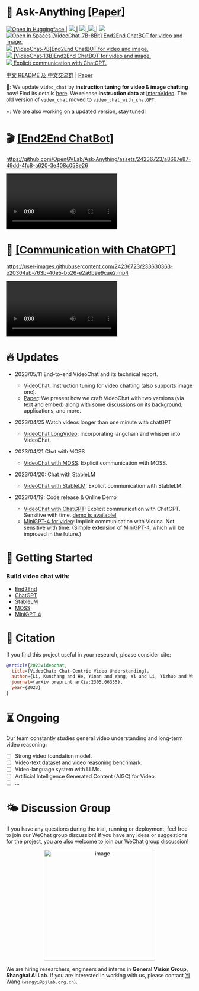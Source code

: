 

# 🦜 Ask-Anything \[[Paper](https://arxiv.org/pdf/2305.06355.pdf)]

<a src="https://img.shields.io/badge/%F0%9F%A4%97-Open%20in%20Spaces-blue" href="https://huggingface.co/spaces/ynhe/AskAnything">
    <img src="https://img.shields.io/badge/%F0%9F%A4%97-Open%20in%20Spaces-blue" alt="Open in Huggingface">
</a> | 
<a src="https://img.shields.io/discord/1099920215724277770?label=Discord&logo=discord" href="https://discord.gg/A2Ex6Pph6A">
    <img src="https://img.shields.io/discord/1099920215724277770?label=Discord&logo=discord">
</a>   |
<a src="https://img.shields.io/badge/WeChat-Group-green?logo=wechat" href="https://pjlab-gvm-data.oss-cn-shanghai.aliyuncs.com/papers/media/wechat_group.jpg"> <img src="https://img.shields.io/badge/WeChat-Group-green?logo=wechat">|
<a src="https://img.shields.io/badge/cs.CV-2305.06355-b31b1b?logo=arxiv&logoColor=red" href="https://arxiv.org/abs/2305.06355"> <img src="https://img.shields.io/badge/cs.CV-2305.06355-b31b1b?logo=arxiv&logoColor=red">
</a>| 
<a src="https://img.shields.io/twitter/follow/opengvlab?style=social" href="https://twitter.com/opengvlab">
    <img src="https://img.shields.io/twitter/follow/opengvlab?style=social"> </a>
</a>
<br>
<a href="https://huggingface.co/spaces/OpenGVLab/VideoChatGPT"><img src="https://huggingface.co/datasets/huggingface/badges/raw/main/open-in-hf-spaces-sm-dark.svg" alt="Open in Spaces"> [VideoChat-7B-8Bit] End2End ChatBOT for video and image. </a>
<br>
<a src="https://img.shields.io/badge/Video%20Chat%20(vChat%207B)-Open-green?logo=alibabacloud" href="https://app-center-159608-1986-m4xwab1.0.mai4u.com">
    <img src="https://img.shields.io/badge/Video%20Chat%20(vChat%207B)-Open-green?logo=alibabacloud"> [VideoChat-7B]End2End ChatBOT for video and image.
<br>
<a src="https://img.shields.io/badge/Video%20Chat%20(vChat%2013B)-Open-green?logo=alibabacloud" href="https://vchat.opengvlab.com">
    <img src="https://img.shields.io/badge/Video%20Chat%20(vChat%2013B)-Open-green?logo=alibabacloud"> [VideoChat-13B]End2End ChatBOT for video and image.
<br>    
    <a src="https://img.shields.io/badge/Video%20Chat%20with%20ChatGPT-Open-green?logo=alibabacloud" href="https://ask.opengvlab.com">
    <img src="https://img.shields.io/badge/Video%20Chat%20with%20ChatGPT-Open-green?logo=alibabacloud">  Explicit communication with ChatGPT.  </a>
</a> 


[中文 README 及 中文交流群](README_cn.md) | [Paper](https://arxiv.org/abs/2305.06355)

🚀: We update `video_chat` by **instruction tuning for video & image chatting** now! Find its details [here](https://arxiv.org/pdf/2305.06355.pdf). We release **instruction data** at [InternVideo](https://github.com/OpenGVLab/InternVideo/tree/main/Data/instruction_data). The old version of `video_chat` moved to `video_chat_with_chatGPT`. 

⭐️: We are also working on a updated version, stay tuned! 
    

# :clapper: [\[End2End ChatBot\]](https://vchat.opengvlab.com)


https://github.com/OpenGVLab/Ask-Anything/assets/24236723/a8667e87-49dd-4fc8-a620-3e408c058e26
    
<video controls>
  <source src="[https://user-images.githubusercontent.com/24236723/233630363-b20304ab-763b-40e5-b526-e2a6b9e9cae2.mp4](https://github.com/OpenGVLab/Ask-Anything/assets/24236723/a8667e87-49dd-4fc8-a620-3e408c058e26)" type="video/mp4">
Your browser does not support the video tag.
</video>


# :movie_camera: [\[Communication with ChatGPT\]](https://ask.opengvlab.com)

https://user-images.githubusercontent.com/24236723/233630363-b20304ab-763b-40e5-b526-e2a6b9e9cae2.mp4

<video controls>
  <source src="https://user-images.githubusercontent.com/24236723/233630363-b20304ab-763b-40e5-b526-e2a6b9e9cae2.mp4" type="video/mp4">
Your browser does not support the video tag.
</video>


# :fire: Updates
- 2023/05/11 End-to-end VideoChat and its technical report.
  - [VideoChat](./video_chat/): Instruction tuning for video chatting (also supports image one).
  - [Paper](https://arxiv.org/pdf/2305.06355.pdf): We present how we craft VideoChat with two versions (via text and embed) along with some discussions on its background, applications, and more.

- 2023/04/25 Watch videos longer than one minute with chatGPT
  - [VideoChat LongVideo](https://github.com/OpenGVLab/Ask-Anything/tree/long_video_support/): Incorporating langchain and whisper into VideoChat.

- 2023/04/21 Chat with MOSS
  - [VideoChat with MOSS](./video_chat_with_MOSS/): Explicit communication with MOSS. 

- 2023/04/20: Chat with StableLM
  - [VideoChat with StableLM](./video_chat_with_StableLM/): Explicit communication with StableLM. 

- 2023/04/19: Code release & Online Demo
  - [VideoChat with ChatGPT](./video_chat_with_ChatGPT): Explicit communication with ChatGPT. Sensitive with time. [demo is available!](https://ask.opengvlab.com)
  - [MiniGPT-4 for video](./video_miniGPT4/): Implicit communication with Vicuna. Not sensitive with time. (Simple extension of [MiniGPT-4](https://github.com/Vision-CAIR/MiniGPT-4), which will be improved in the future.)


<!-- # :speech_balloon: Example
https://user-images.githubusercontent.com/24236723/233631602-6a69d83c-83ef-41ed-a494-8e0d0ca7c1c8.mp4 -->

# 🔨 Getting Started

### Build video chat with:
* [End2End](https://github.com/OpenGVLab/Ask-Anything/tree/main/video_chat#running-usage)
* [ChatGPT](https://github.com/OpenGVLab/Ask-Anything/tree/main/video_chat_with_ChatGPT#running-usage)
* [StableLM](https://github.com/OpenGVLab/Ask-Anything/tree/main/video_chat_with_StableLM#running-usage)
* [MOSS](https://github.com/OpenGVLab/Ask-Anything/tree/main/video_chat_with_MOSS#running-usage)
* [MiniGPT-4](https://github.com/OpenGVLab/Ask-Anything/tree/main/video_miniGPT4#running-usage)

# :page_facing_up: Citation

If you find this project useful in your research, please consider cite:
```BibTeX
@article{2023videochat,
  title={VideoChat: Chat-Centric Video Understanding},
  author={Li, Kunchang and He, Yinan and Wang, Yi and Li, Yizhuo and Wang, Wenhai and Luo, Ping and Wang, Yali and Wang, Limin and Qiao, Yu},
  journal={arXiv preprint arXiv:2305.06355},
  year={2023}
}
```

# :hourglass_flowing_sand: Ongoing

Our team constantly studies general video understanding and long-term video reasoning:

- [ ] Strong video foundation model.
- [ ] Video-text dataset and video reasoning benchmark.
- [ ] Video-language system with LLMs.
- [ ] Artificial Intelligence Generated Content (AIGC) for Video.
- [ ] ...

# 🌤️ Discussion Group

If you have any questions during the trial, running or deployment, feel free to join our WeChat group discussion! If you have any ideas or suggestions for the project, you are also welcome to join our WeChat group discussion!

<p align="center"><img width="300" alt="image" src="https://pjlab-gvm-data.oss-cn-shanghai.aliyuncs.com/papers/media/wechat1.jpg"></p> 


We are hiring researchers, engineers and interns in **General Vision Group, Shanghai AI Lab**.  If you are interested in working with us, please contact [Yi Wang](https://shepnerd.github.io/) (`wangyi@pjlab.org.cn`).
